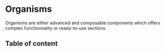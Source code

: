 # Organisms


Organisms are either advanced and composable components which offers complex functionnality or ready-to-use sections.

<script setup>
  import { ref } from 'vue';

  const mod = ref(import.meta.glob('./*/index.md', { eager: true }));
</script>

## Table of content

<Suspense>
  <Toc :modules="mod" />
</Suspense>
